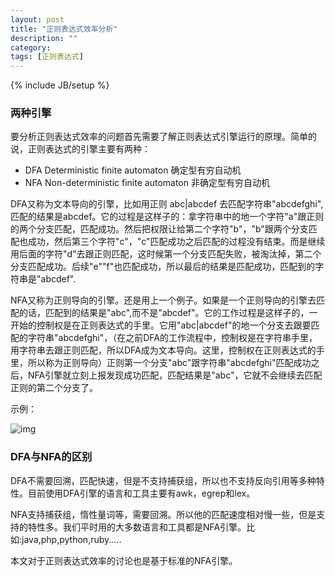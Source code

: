 ```yaml
---
layout: post
title: "正则表达式效率分析"
description: ""
category: 
tags: [正则表达式]
---
```

{% include JB/setup %}

### 两种引擎 ###

要分析正则表达式效率的问题首先需要了解正则表达式引擎运行的原理。简单的说，正则表达式的引擎主要有两种：
* DFA Deterministic finite automaton 确定型有穷自动机
* NFA Non-deterministic finite automaton 非确定型有穷自动机

DFA又称为文本导向的引擎，比如用正则
    abc|abcdef
去匹配字符串"abcdefghi",匹配的结果是abcdef。它的过程是这样子的：拿字符串中的地一个字符"a"跟正则的两个分支匹配，匹配成功。然后把权限让给第二个字符"b"，"b"跟两个分支匹配也成功，然后第三个字符"c"，"c"匹配成功之后匹配的过程没有结束。而是继续用后面的字符"d"去跟正则匹配，这时候第一个分支匹配失败，被淘汰掉，第二个分支匹配成功。后续"e""f"也匹配成功，所以最后的结果是匹配成功，匹配到的字符串是"abcdef".

NFA又称为正则导向的引擎。还是用上一个例子。如果是一个正则导向的引擎去匹配的话，匹配到的结果是"abc",而不是"abcdef"。它的工作过程是这样子的，一开始的控制权是在正则表达式的手里。它用"abc|abcdef"的地一个分支去跟要匹配的字符串"abcdefghi"，（在之前DFA的工作流程中，控制权是在字符串手里，用字符串去跟正则匹配，所以DFA成为文本导向。这里，控制权在正则表达式的手里，所以称为正则导向）正则第一个分支"abc"跟字符串"abcdefghi"匹配成功之后，NFA引擎就立刻上报发现成功匹配，匹配结果是"abc"，它就不会继续去匹配正则的第二个分支了。

示例：

![img](https://raw.github.com/litsand/litsand.github.com/master/_posts/pic/egrep.png)

### DFA与NFA的区别 ###

DFA不需要回溯，匹配快速，但是不支持捕获组，所以也不支持反向引用等多种特性。目前使用DFA引擎的语言和工具主要有awk，egrep和lex。

NFA支持捕获组，惰性量词等，需要回溯。所以他的匹配速度相对慢一些，但是支持的特性多。我们平时用的大多数语言和工具都是NFA引擎。比如:java,php,python,ruby.....

本文对于正则表达式效率的讨论也是基于标准的NFA引擎。

